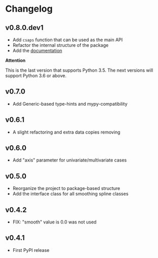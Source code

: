 # Changelog

## v0.8.0.dev1

* Add `csaps` function that can be used as the main API
* Refactor the internal structure of the package
* Add the [documentation](https://csaps.readthedocs.io)

**Attention**

This is the last version that supports Python 3.5. 
The next versions will support Python 3.6 or above.

## v0.7.0

* Add Generic-based type-hints and mypy-compatibility

## v0.6.1

* A slight refactoring and extra data copies removing

## v0.6.0

* Add "axis" parameter for univariate/multivariate cases

## v0.5.0

* Reorganize the project to package-based structure
* Add the interface class for all smoothing spline classes

## v0.4.2

* FIX: "smooth" value is 0.0 was not used

## v0.4.1

* First PyPI release
